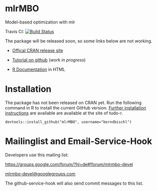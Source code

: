 # mlrMBO


Model-based optimization with mlr

Travis CI: [![Build Status](https://travis-ci.org/berndbischl/mlrMBO.png)](https://travis-ci.org/berndbischl/mlrMBO)

The package will be released soon, so some links below are not working.

* [Offical CRAN release site](http://cran.r-project.org/web/packages/mlrMBO/index.html) 
  
* [Tutorial on github](https://github.com/berndbischl/mlrMBO/blob/master/doc/knitted/tutorial/README.md) (*work in progress*)

* [R Documentation](http://www.statistik.tu-dortmund.de/~bischl/rdocs/mlrMBO/) in HTML

# Installation

The package has not been released on CRAN yet. Run the following command in R to install the current GitHub version. 
[Further installation instructions](https://github.com/tudo-r/PackagesInfo/wiki/Installation-Information) are available are available at the site of tudo-r.

```splus
devtools::install_github("mlrMBO", username="berndbischl")
```

# Mailinglist and Email-Service-Hook

Developers use this mailing list:

https://groups.google.com/forum/?hl=de#!forum/mlrmbo-devel

mlrmbo-devel@googlegroups.com

The github-service-hook will also send commit messages to this list. 








